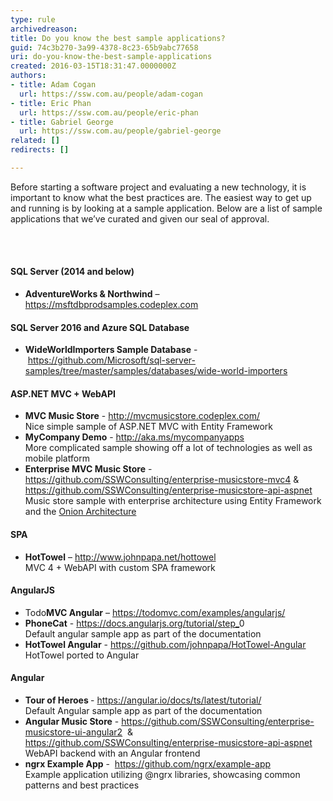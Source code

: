 ```yaml
---
type: rule
archivedreason: 
title: Do you know the best sample applications?
guid: 74c3b270-3a99-4378-8c23-65b9abc77658
uri: do-you-know-the-best-sample-applications
created: 2016-03-15T18:31:47.0000000Z
authors:
- title: Adam Cogan
  url: https://ssw.com.au/people/adam-cogan
- title: Eric Phan
  url: https://ssw.com.au/people/eric-phan
- title: Gabriel George
  url: https://ssw.com.au/people/gabriel-george
related: []
redirects: []

---
```



<p>Before starting a software project and evaluating a new technology, it is important to know what the best practices are. The easiest way to get up and running is by looking at a sample application. Below are a list of sample applications that we’ve curated and given our seal of approval.<br></p>
<br><excerpt class='endintro'></excerpt><br>
<h4>SQL Server (2014 and below)<br></h4><ul><li><b>AdventureWorks &amp; Northwind</b> – <a href="https&#58;//msftdbprodsamples.codeplex.com/">https&#58;//msftdbprodsamples.codeplex.com</a>&#160; <br></li></ul><h4>SQL Server 2016 and Azure SQL Database<br></h4><ul style="text-align&#58;left;"><li>​​​<strong>WideWorldImporters Sample Database</strong> -&#160;<a href="https&#58;//github.com/Microsoft/sql-server-samples/tree/master/samples/databases/wide-world-importers">https&#58;//github.com/Microsoft/sql-server-samples/tree/master/samples/databases/wide-world-importers</a><br></li></ul><h4>ASP.NET MVC + WebAPI</h4><ul><li><b>MVC Music Store</b> - <a href="http&#58;//mvcmusicstore.codeplex.com/">http&#58;//mvcmusicstore.codeplex.com/</a>&#160; <br><span style="background-color&#58;initial;">Nice simple sample of ASP.NET MVC with Entity Framework</span></li><li><b>MyCompany Demo</b> - <a href="http&#58;//aka.ms/mycompanyapps">http&#58;//aka.ms/mycompanyapps</a>&#160; &#160;&#160;<br><span style="background-color&#58;initial;">More complicated sample showing off a lot of technologies as well as mobile platform</span></li><li><b>Enterprise MVC Music Store</b> - <a href="https&#58;//github.com/SSWConsulting/enterprise-musicstore-mvc4">https&#58;//github.com/SSWConsulting/enterprise-musicstore-mvc4</a> &amp; <a href="https&#58;//github.com/SSWConsulting/enterprise-musicstore-api-aspnet">https&#58;//github.com/SSWConsulting/enterprise-musicstore-api-aspnet</a>&#160;<br><span style="background-color&#58;initial;">Music store sample with enterprise architecture using Entity Framework and the </span><a href="/_layouts/15/FIXUPREDIRECT.ASPX?WebId=3dfc0e07-e23a-4cbb-aac2-e778b71166a2&amp;TermSetId=07da3ddf-0924-4cd2-a6d4-a4809ae20160&amp;TermId=d9095365-95c6-4474-b7aa-1986efca7a27" style="background-color&#58;initial;">Onion Architecture</a></li></ul><h4>SPA</h4><ul><li><b>HotTowel</b> – <a href="http&#58;//www.johnpapa.net/hottowel">http&#58;//www.johnpapa.net/hottowel</a>&#160;<br><span style="background-color&#58;initial;">MVC 4 + WebAPI with custom SPA framework </span></li></ul><h4>AngularJS</h4><ul><li>Todo<b>MVC Angular</b> – <a href="https&#58;//todomvc.com/examples/angularjs/">https&#58;//todomvc.com/examples/angularjs/</a>&#160;</li><li><b>PhoneCat</b> - <a href="https&#58;//docs.angularjs.org/tutorial/step_00">https&#58;//docs.angularjs.org/tutorial/step_</a><span>0</span>&#160;<br><span style="background-color&#58;initial;">Default angular sample app as part of the documentation</span></li><li><b>HotTowel Angular</b> - <a href="https&#58;//github.com/johnpapa/HotTowel-Angular">https&#58;//github.com/johnpapa/HotTowel-Angular</a>&#160;<br><span style="background-color&#58;initial;">HotTowel ported to Angular </span></li></ul><h4>Angular<br></h4>
<ul><li><b>Tour of Heroes </b>- <a href="https&#58;//angular.io/docs/ts/latest/tutorial/">https&#58;//angular.io/docs/ts/latest/tutorial/</a>&#160;<br><span style="background-color&#58;initial;">Default A​​ngular sample app as part of the documentation</span></li><li><b>Angular Music Store</b> - <a href="https&#58;//github.com/SSWConsulting/enterprise-musicstore-ui-angular2">https&#58;//github.com/SSWConsulting/enterprise-musicstore-ui-angular2</a>&#160; &amp; <a href="https&#58;//github.com/SSWConsulting/enterprise-musicstore-api-aspnet">https&#58;//github.com/SSWConsulting/enterprise-musicstore-api-aspnet</a>&#160;<br><span style="background-color&#58;initial;">WebAPI backend with an Angular frontend</span></li><li><span style="background-color&#58;initial;"></span><strong style="background-color&#58;initial;">ngrx&#160;Example App</strong><span style="background-color&#58;initial;"> - &#160;</span><a href="https&#58;//github.com/ngrx/example-app" style="background-color&#58;initial;">https&#58;//github.com/ngrx/example-app</a><br>Example application utilizing @ngrx libraries, showcasing common patterns and best practices<br></li></ul>



